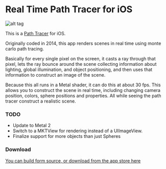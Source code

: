 # Real Time Path Tracer for iOS

![alt tag](https://www.dropbox.com/s/rxinlgknaw02s5n/SCENE_1.JPG?raw=1)

This is a [Path Tracer](https://en.wikipedia.org/wiki/Path_tracing) for iOS. 

Originally coded in 2014, this app renders scenes in real time using monte carlo path tracing. 

Basically for every single pixel on the screen, it casts a ray through that pixel, lets the ray bounce around the scene collecting information about lighting, global illumination, and object positioning, and then uses that information to construct an image of the scene. 

Because this all runs in a Metal shader, it can do this at about 30 fps. This allows you to construct the scene in real time, including changing camera position, colors, sphere positions and properties. All while seeing the path tracer construct a realistic scene.

### TODO
- Update to Metal 2
- Switch to a MKTView for rendering instead of a UIImageView. 
- Finalize support for more objects than just Spheres

### Download
[You can build form source, or download from the app store here](https://itunes.apple.com/us/app/real-time-path-tracer/id1090761030?mt=8)
